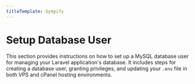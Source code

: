 ```yaml
---
titleTemplate: Gympify
---
```


# Setup Database User

This section provides instructions on how to set up a MySQL database user for managing your Laravel application's database. It includes steps for creating a database user, granting privileges, and updating your `.env` file in both VPS and cPanel hosting environments.

<!--@include: ../database.md-->